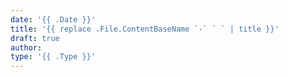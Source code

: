 ```yaml
---
date: '{{ .Date }}'
title: '{{ replace .File.ContentBaseName `-` ` ` | title }}'
draft: true
author: 
type: '{{ .Type }}'
---
```


## 